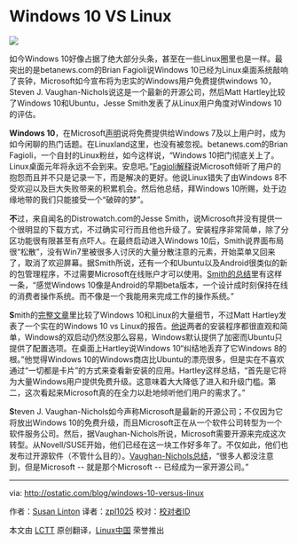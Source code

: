 Windows 10 VS Linux
================================================================================
![](https://farm4.staticflickr.com/3852/14863156322_e4edbae70e_t.jpg)

如今Windows 10好像占据了绝大部分头条，甚至在一些Linux圈里也是一样。最突出的是betanews.com的Brian Fagioli说Windows 10已经为Linux桌面系统敲响了丧钟，Microsoft如今宣布将为忠实的Windows用户免费提供windows 10，Steven J. Vaughan-Nichols说这是一个最新的开源公司，然后Matt Hartley比较了Windows 10和Ubuntu，Jesse Smith发表了从Linux用户角度对Windows 10的评估。

**Windows 10**，在Microsoft[声明][1]说将免费提供给Windows 7及以上用户时，成为如今闲聊的热门话题。在Linuxland这里，也没有被忽视。betanews.com的Brian Fagioli，一个自封的Linux粉丝，如今这样说，“Windows 10把门彻底关上了。Linux桌面元年将永远不会到来。安息吧。”[Fagioli解释][2]说Microsoft倾听了用户的抱怨而且并不只是记录一下，而是解决的更好。他说Linux错失了由Windows 8不受欢迎以及巨大失败带来的积累机会。然后他总结，拜Windows 10所赐，处于边缘地带的我们只能接受一个“破碎的梦”。

**不**过，来自闻名的Distrowatch.com的Jesse Smith，说Microsoft并没有提供一个很明显的下载方式，不过确实可行而且他也升级了。安装程序非常简单，除了分区功能很有限甚至有点吓人。在最终启动进入Windows 10后，Smith说界面布局很“松散”，没有Win7里被很多人讨厌的大量分散注意的元素，开始菜单又回来了，取消了欢迎屏幕。据Smith所说，还有一个和Ubuntu以及Android很类似的新的包管理程序，不过需要Microsoft在线账户才可以使用。[Smith的总结][3]里有这样一条，“感觉Windows 10像是Android的早期beta版本，一个设计成时刻保持在线的消费者操作系统。而不像是一个我能用来完成工作的操作系统。”

**S**mith的[完整文章][4]里比较了Windows 10和Linux的大量细节，不过Matt Hartley发表了一个实在的Windows 10 vs Linux的报告。[他说][5]两者的安装程序都很直观和简单，Windows的双启动仍然没那么容易，Windows默认提供了加密而Ubuntu只提供了配置选项。在桌面上Hartley说Windows 10“纠结地丢弃了它Windows 8的根。”他觉得Windows 10的Windows商店比Ubuntu的漂亮很多，但是实在不喜欢通过“一切都是卡片”的方式来查看新安装的应用。Hartley这样总结，“首先是它将为大量Windows用户提供免费升级。这意味着大大降低了进入和升级门槛。第二，这次看起来Microsoft真的在全力以赴地倾听他们用户的需求了。”

**S**teven J. Vaughan-Nichols如今声称Microsoft是最新的开源公司；不仅因为它将放出Windows 10的免费升级，而且Microsoft正在从一个软件公司转型为一个软件服务公司。然后，据Vaughan-Nichols所说，Microsoft需要开源来完成这次转型。从Novell/SUSE开始，他们已经在这一块工作好多年了。不仅如此，他们也发布过开源软件（不管什么目的）。[Vaughan-Nichols总结][6]，“很多人都没注意到，但是Microsoft -- 就是那个Microsoft -- 已经成为一家开源公司。”

--------------------------------------------------------------------------------

via: http://ostatic.com/blog/windows-10-versus-linux

作者：[Susan Linton][a]
译者：[zpl1025](https://github.com/zpl1025)
校对：[校对者ID](https://github.com/校对者ID)

本文由 [LCTT](https://github.com/LCTT/TranslateProject) 原创翻译，[Linux中国](http://linux.cn/) 荣誉推出

[a]:http://ostatic.com/member/susan-linton
[1]:https://news.google.com/news/section?q=microsoft+windows+10+free&ie=UTF-8&oe=UTF-8
[2]:http://betanews.com/2015/01/25/windows-10-is-the-final-nail-in-the-coffin-for-the-linux-desktop/
[3]:http://blowingupbits.com/2015/01/an-outsiders-perspective-on-windows-10-preview/
[4]:http://blowingupbits.com/2015/01/an-outsiders-perspective-on-windows-10-preview/
[5]:http://www.datamation.com/open-source/windows-vs-linux-the-2015-version-1.html
[6]:http://www.zdnet.com/article/microsoft-the-open-source-company/
